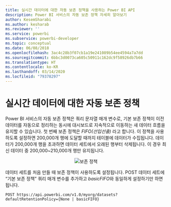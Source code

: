 ```yaml
---
title: 실시간 데이터에 대한 자동 보존 정책을 사용하는 Power BI API
description: Power BI 서비스의 자동 보존 정책 자세히 알아보기
author: KesemSharabi
ms.author: kesharab
ms.reviewer: ''
ms.service: powerbi
ms.subservice: powerbi-developer
ms.topic: conceptual
ms.date: 06/08/2018
ms.openlocfilehash: 3ac4c28b3f07cb1a19e241089b54ee4594a7a7dd
ms.sourcegitcommit: 6bbc3d0073ca605c50911c162dc9f58926db7b66
ms.translationtype: HT
ms.contentlocale: ko-KR
ms.lasthandoff: 03/14/2020
ms.locfileid: "79378297"
---
```

# <a name="automatic-retention-policy-for-real-time-data"></a>실시간 데이터에 대한 자동 보존 정책

Power BI 서비스의 자동 보존 정책은 쿼리 문자열 매개 변수로, 기본 보존 정책이 이전 데이터를 자동으로 정리하는 동시에 대시보드로 지속적으로 이동하는 새 데이터 흐름을 유지할 수 있습니다. 첫 번째 보존 정책은 *FIFO(선입선출)* 라고 합니다. 이 정책을 사용하도록 설정하면 200,000개 행에 도달할 때까지 테이블에 데이터가 수집됩니다. 데이터가 200,000개 행을 초과하면 데이터 세트에서 오래된 행부터 삭제됩니다. 이 경우 최신 데이터 중 200,000~210,000개 행만 유지됩니다.  
  
<center>

![보존 정책](media/api-Automatic-retention-policy-for-real-time-data/retention-policy.png) 

</center>

데이터 세트를 처음 만들 때 보존 정책이 사용하도록 설정됩니다. POST 데이터 세트에 “기본 보존 정책” 쿼리 매개 변수를 추가하고 *basicFIFO*와 동일하게 설정하기만 하면 됩니다.  
  
    POST https://api.powerbi.com/v1.0/myorg/datasets?defaultRetentionPolicy={None | basicFIFO}